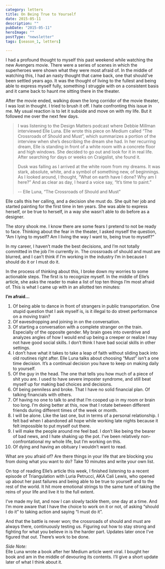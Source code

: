 ```yaml
---
category: letters
title: On Being True to Yourself
date: 2015-05-11
description: ""
pubDate: "2015-05-11"
heroImage: ""
postType: "newsletter"
tags: [season_1, letters]

---
```




I had a profound thought to myself this past weekend while watching the new Avengers movie. There were a series of scenes in which the superheroes were shown what they were most afraid of. In the middle of watching this, I had an nasty thought that came back, one that should've been settled years ago. It was the thought of living to the fullest and being able to express myself fully, something I struggle with on a consistent basis and it came back to haunt me sitting there in the theater.

After the movie ended, walking down the long corridor of the movie theater, I was lost in thought. I tried to brush it off. I hate confronting this issue in me. My usual reaction is to let it subside and move on with my life. But it followed me over the next few days.

> I was listening to the Design Matters podcast where Debbie Millman interviewed Elle Luna. Elle  wrote this piece on Medium called “The Crossroads of Should and Must”, which summarizes a portion of the interview when she’s describing the dream she had. In her recurring dream, Elle is standing in front of a white room with a concrete floor and high windows. She decided to go out and look for it in real life. After searching for days or weeks on Craigslist, she found it.
>
> Dusk was falling as I arrived at the white room from my dreams. It was stark, absolute, white, and a symbol of something new, of beginnings. As I looked around, I thought, “What on earth have I done? Why am I here?” And as clear as day, I heard a voice say, “It’s time to paint.”
>
> -- Elle Luna, “The Crossroads of Should and Must"

Elle calls this her calling, and a decision she must do. She quit her job and started painting for the first time in ten years. She was able to express herself, or be true to herself, in a way she wasn’t able to do before as a designer.

The story shook me. I know there are some fears I pretend to not be ready to face. Thinking about the fear in the theater, I asked myself the question, “Am I lying to myself? Am I living the way I want to, being true to myself?”

In my career, I haven’t made the best decisions, and I’m not totally committed in the job I’m currently in. The crossroads of should and must are blurred, and I can’t think if I’m working in the industry I’m in because I should do it or I must do it.

In the process of thinking about this, I broke down my worries to some actionable steps. The first is to recognize myself. In the middle of Elle’s article, she asks the reader to make a list of top ten things I’m most afraid of. This is what I came up with in an allotted ten minutes:

**I’m afraid...**

1. Of being able to dance in front of strangers in public transportation. One stupid question that I ask myself is, is it illegal to do street performance on a moving train?
1. Of eavesdropping and joining in on the conversation.
1. Of starting a conversation with a complete stranger on the train. Especially of the opposite gender. My brain goes into overdrive and analyzes angles of how I would end up being a creeper or realize I may not have good social skills. I don’t think I have bad social skills in other settings.
1. I don’t have what it takes to take a leap of faith without sliding back into old routines right after. Elle Luna talks about choosing “Must” isn’t a one time decision. It’s a continual decision you have to keep on making daily to yourself.
1. Of the guy in the head. The one that tells you how much of a piece of shit you are. I used to have severe imposter syndrome, and still beat myself up for making bad choices and decisions.
1. Of being penniless and broke. That I have no solid financial plan. Of talking financials with others.
1. Of having no one to talk to and that I’m cooped up in my room or brain too long. I’m doing better at this, now that I rotate between different friends during different times of the week or month.
1. I will be alone. Like the last one, but in terms of a personal relationship. I felt bad when I abandoned all hope while working late nights because it felt impossible to put myself out there.
1. I will make the people around me feel bad. I don’t like being the bearer of bad news, and I hate shaking up the pot. I’ve been relatively non-confrontational my whole life, but I’m working on this.
1. Of dying and having an obituary I wouldn’t want to read.

What are you afraid of? Are there things in your life that are blocking you from doing what you want to do? Take 10 minutes and write your own list.

On top of reading Elle’s article this week, I finished listening to a recent episode of Triangulation with Luria Petrucci, AKA Cali Lewis, who opened up about her past failures and being able to be true to yourself and to the rest of the world. It hit more emotional strings to the same tune of taking the reins of your life and live it to the full extent.

I’ve made my list, and now I can slowly tackle them, one day at a time. And I’m more aware that I have the choice to work on it or not, of asking “should I do it” to taking action and saying “I must do it”.

And that the battle is never won; the crossroads of should and must are always there, continuously testing us. Figuring out how to stay strong and fighting for what you believe in is the harder part. Updates later once I’ve figured that out. There’s work to be done.

*Side Note:*  
Elle Luna wrote a book after her Medium article went viral. I bought her book and am in the middle of devouring its contents. I’ll give a short update later of what I think about it.
